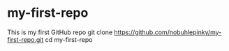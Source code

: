 # my-first-repo

This is my first GitHub repo
git clone https://github.com/nobuhlepinky/my-first-repo.git
cd my-first-repo
